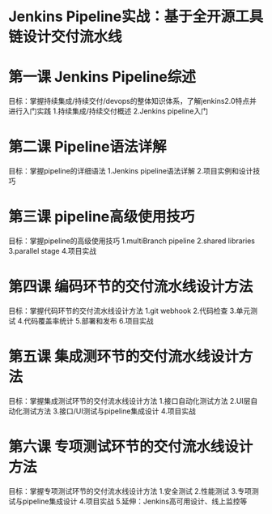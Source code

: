 # Jenkins Pipeline实战：基于全开源工具链设计交付流水线

# 第一课 Jenkins Pipeline综述
目标：掌握持续集成/持续交付/devops的整体知识体系，了解jenkins2.0特点并进行入门实践
1.持续集成/持续交付概述
2.Jenkins pipeline入门
# 第二课 Pipeline语法详解
目标：掌握pipeline的详细语法
1.Jenkins pipeline语法详解
2.项目实例和设计技巧
# 第三课 pipeline高级使用技巧
目标：掌握pipeline的高级使用技巧
1.multiBranch pipeline
2.shared libraries
3.parallel stage
4.项目实战
# 第四课 编码环节的交付流水线设计方法
目标：掌握代码环节的交付流水线设计方法
1.git webhook
2.代码检查
3.单元测试
4.代码覆盖率统计
5.部署和发布
6.项目实战
# 第五课 集成测环节的交付流水线设计方法
目标：掌握集成测试环节的交付流水线设计方法
1.接口自动化测试方法
2.UI层自动化测试方法
3.接口/UI测试与pipeline集成设计
4.项目实战
# 第六课 专项测试环节的交付流水线设计方法
目标：掌握专项测试环节的交付流水线设计方法
1.安全测试
2.性能测试
3.专项测试与pipeline集成设计
4.项目实战
5.延伸：Jenkins高可用设计、线上监控等
